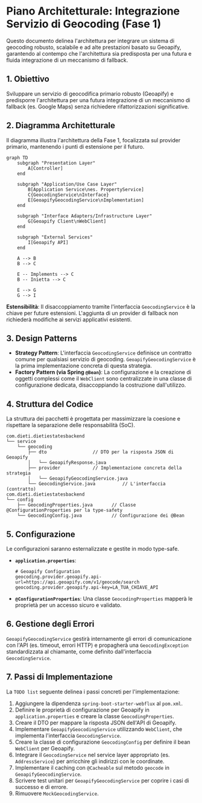 # Piano Architetturale: Integrazione Servizio di Geocoding (Fase 1)

Questo documento delinea l'architettura per integrare un sistema di geocoding robusto, scalabile e ad alte prestazioni basato su Geoapify, garantendo al contempo che l'architettura sia predisposta per una futura e fluida integrazione di un meccanismo di fallback.

## 1. Obiettivo

Sviluppare un servizio di geocodifica primario robusto (Geoapify) e predisporre l'architettura per una futura integrazione di un meccanismo di fallback (es. Google Maps) senza richiedere rifattorizzazioni significative.

## 2. Diagramma Architetturale

Il diagramma illustra l'architettura della Fase 1, focalizzata sul provider primario, mantenendo i punti di estensione per il futuro.

```mermaid
graph TD
    subgraph "Presentation Layer"
        A[Controller]
    end

    subgraph "Application/Use Case Layer"
        B[Application Service\nes. PropertyService]
        C{GeocodingService\nInterface}
        E[GeoapifyGeocodingService\nImplementation]
    end

    subgraph "Interface Adapters/Infrastructure Layer"
        G[Geoapify Client\nWebClient]
    end

    subgraph "External Services"
        I[Geoapify API]
    end

    A --> B
    B --> C
    
    E -- Implements --> C
    B -- Inietta --> C

    E --> G
    G --> I
```

**Estensibilità**: Il disaccoppiamento tramite l'interfaccia `GeocodingService` è la chiave per future estensioni. L'aggiunta di un provider di fallback non richiederà modifiche ai servizi applicativi esistenti.

## 3. Design Patterns

-   **Strategy Pattern**: L'interfaccia `GeocodingService` definisce un contratto comune per qualsiasi servizio di geocoding. `GeoapifyGeocodingService` è la prima implementazione concreta di questa strategia.
-   **Factory Pattern (via Spring `@Bean`)**: La configurazione e la creazione di oggetti complessi come il `WebClient` sono centralizzate in una classe di configurazione dedicata, disaccoppiando la costruzione dall'utilizzo.

## 4. Struttura del Codice

La struttura dei pacchetti è progettata per massimizzare la coesione e rispettare la separazione delle responsabilità (SoC).

```
com.dieti.dietiestatesbackend
└── service
    └── geocoding
        ├── dto                 // DTO per la risposta JSON di Geoapify
        │   └── GeoapifyResponse.java
        ├── provider            // Implementazione concreta della strategia
        │   └── GeoapifyGeocodingService.java
        └── GeocodingService.java          // L'interfaccia (contratto)
com.dieti.dietiestatesbackend
└── config
    ├── GeocodingProperties.java       // Classe @ConfigurationProperties per la type-safety
    └── GeocodingConfig.java           // Configurazione dei @Bean
```

## 5. Configurazione

Le configurazioni saranno esternalizzate e gestite in modo type-safe.

-   **`application.properties`**:
    ```properties
    # Geoapify Configuration
    geocoding.provider.geoapify.api-url=https://api.geoapify.com/v1/geocode/search
    geocoding.provider.geoapify.api-key=LA_TUA_CHIAVE_API
    ```
-   **`@ConfigurationProperties`**: Una classe `GeocodingProperties` mapperà le proprietà per un accesso sicuro e validato.

## 6. Gestione degli Errori

`GeoapifyGeocodingService` gestirà internamente gli errori di comunicazione con l'API (es. timeout, errori HTTP) e propagherà una `GeocodingException` standardizzata al chiamante, come definito dall'interfaccia `GeocodingService`.

## 7. Passi di Implementazione

La `TODO list` seguente delinea i passi concreti per l'implementazione:

1.  Aggiungere la dipendenza `spring-boot-starter-webflux` al `pom.xml`.
2.  Definire le proprietà di configurazione per Geoapify in `application.properties` e creare la classe `GeocodingProperties`.
3.  Creare il DTO per mappare la risposta JSON dell'API di Geoapify.
4.  Implementare `GeoapifyGeocodingService` utilizzando `WebClient`, che implementa l'interfaccia `GeocodingService`.
5.  Creare la classe di configurazione `GeocodingConfig` per definire il bean `WebClient` per Geoapify.
6.  Integrare il `GeocodingService` nel service layer appropriato (es. `AddressService`) per arricchire gli indirizzi con le coordinate.
7.  Implementare il caching con `@Cacheable` sul metodo `geocode` in `GeoapifyGeocodingService`.
8.  Scrivere test unitari per `GeoapifyGeocodingService` per coprire i casi di successo e di errore.
9.  Rimuovere `MockGeocodingService`.